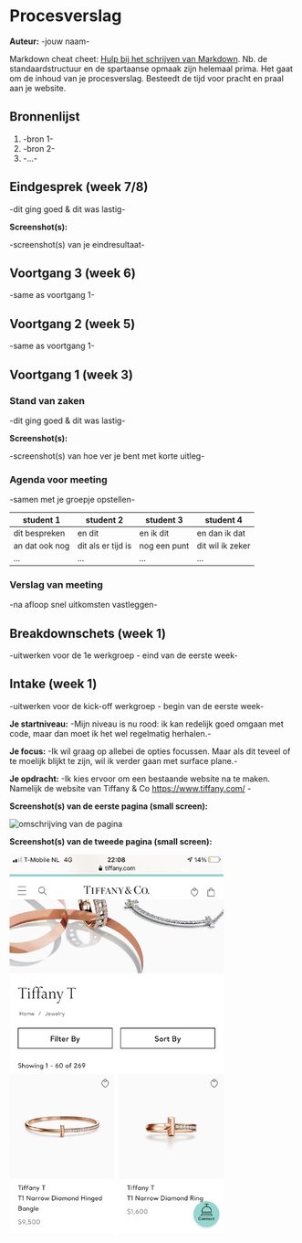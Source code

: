# Procesverslag
**Auteur:** -jouw naam-

Markdown cheat cheet: [Hulp bij het schrijven van Markdown](https://github.com/adam-p/markdown-here/wiki/Markdown-Cheatsheet). Nb. de standaardstructuur en de spartaanse opmaak zijn helemaal prima. Het gaat om de inhoud van je procesverslag. Besteedt de tijd voor pracht en praal aan je website.



## Bronnenlijst
1. -bron 1-
2. -bron 2-
3. -...-



## Eindgesprek (week 7/8)

-dit ging goed & dit was lastig-

**Screenshot(s):**

-screenshot(s) van je eindresultaat-



## Voortgang 3 (week 6)

-same as voortgang 1-



## Voortgang 2 (week 5)

-same as voortgang 1-



## Voortgang 1 (week 3)

### Stand van zaken

-dit ging goed & dit was lastig-

**Screenshot(s):**

-screenshot(s) van hoe ver je bent met korte uitleg-

### Agenda voor meeting

-samen met je groepje opstellen-

| student 1      | student 2          | student 3    | student 4        |
| ---            | ---                | ---          | ---              |
| dit bespreken  | en dit             | en ik dit    | en dan ik dat    |
| an dat ook nog | dit als er tijd is | nog een punt | dit wil ik zeker |
| ...            | ...                | ...          | ...              |

### Verslag van meeting

-na afloop snel uitkomsten vastleggen-



## Breakdownschets (week 1)

-uitwerken voor de 1e werkgroep - eind van de eerste week-



## Intake (week 1)
-uitwerken voor de kick-off werkgroep - begin van de eerste week-

**Je startniveau:** -Mijn niveau is nu rood: ik kan redelijk goed omgaan met code, maar dan moet ik het wel regelmatig herhalen.-

**Je focus:** -Ik wil graag op allebei de opties focussen. Maar als dit teveel of te moelijk blijkt te zijn, wil ik verder gaan met surface plane.-

**Je opdracht:** -Ik kies ervoor om een bestaande website na te maken. Namelijk de website van Tiffany & Co https://www.tiffany.com/ -

**Screenshot(s) van de eerste pagina (small screen):**

<img src="images/IMG_9740.PNG" width="375px" alt="omschrijving van de pagina">

**Screenshot(s) van de tweede pagina (small screen):**

<img src="images/IMG_9742.PNG" width="375px" alt="omschrijving van de pagina">
